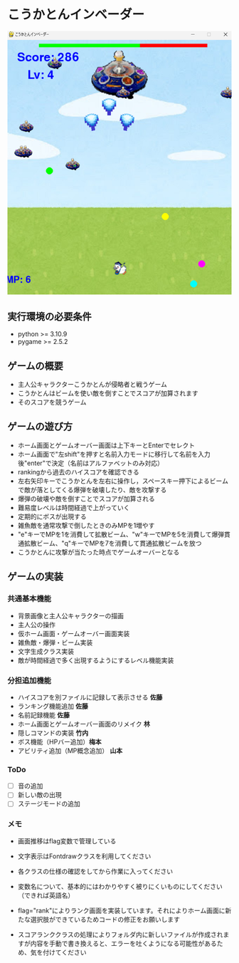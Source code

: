 # こうかとんインベーダー
![title](fig/ScreenShot.png)
## 実行環境の必要条件
* python >= 3.10.9
* pygame >= 2.5.2

## ゲームの概要
* 主人公キャラクターこうかとんが侵略者と戦うゲーム
* こうかとんはビームを使い敵を倒すことでスコアが加算されます
* そのスコアを競うゲーム

## ゲームの遊び方
* ホーム画面とゲームオーバー画面は上下キーとEnterでセレクト
* ホーム画面で"左shift"を押すと名前入力モードに移行して名前を入力後"enter"で決定（名前はアルファベットのみ対応）
* rankingから過去のハイスコアを確認できる
* 左右矢印キーでこうかとんを左右に操作し，スペースキー押下によるビームで敵が落としてくる爆弾を破壊したり、敵を攻撃する
* 爆弾の破壊や敵を倒すことでスコアが加算される
* 難易度レベルは時間経過で上がっていく
* 定期的にボスが出現する
* 雑魚敵を通常攻撃で倒したときのみMPを1増やす
* "e"キーでMPを1を消費して拡散ビーム、"w"キーでMPを5を消費して爆弾貫通拡散ビーム、"q"キーでMPを7を消費して貫通拡散ビームを放つ
* こうかとんに攻撃が当たった時点でゲームオーバーとなる

## ゲームの実装
### 共通基本機能
* 背景画像と主人公キャラクターの描画
* 主人公の操作
* 仮ホーム画面・ゲームオーバー画面実装
* 雑魚敵・爆弾・ビーム実装
* 文字生成クラス実装
* 敵が時間経過で多く出現するようにするレベル機能実装

### 分担追加機能
* ハイスコアを別ファイルに記録して表示させる **佐藤**
* ランキング機能追加 **佐藤**
* 名前記録機能 **佐藤**
* ホーム画面とゲームオーバー画面のリメイク **林**
* 隠しコマンドの実装 **竹内** 
* ボス機能（HPバー追加）**梅本**
* アビリティ追加（MP概念追加） **山本**

### ToDo
- [ ] 音の追加
- [ ] 新しい敵の出現
- [ ] ステージモードの追加

### メモ
* 画面推移はflag変数で管理している
* 文字表示はFontdrawクラスを利用してください
* 各クラスの仕様の確認をしてから作業に入ってください
* 変数名について、基本的にはわかりやすく被りにくいものにしてください（できれば英語名）

* flag="rank"によりランク画面を実装しています。それによりホーム画面に新たな選択肢ができているためコードの修正をお願いします
* スコアランククラスの処理によりフォルダ内に新しいファイルが作成されますが内容を手動で書き換えると、エラーを吐くようになる可能性があるため、気を付けてください